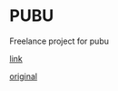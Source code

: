 # PUBU
Freelance project for pubu


[link](https://superoo7.github.io/pubu/index.html)

[original](https://superoo7.github.io/pubu/pubu-app.html)
